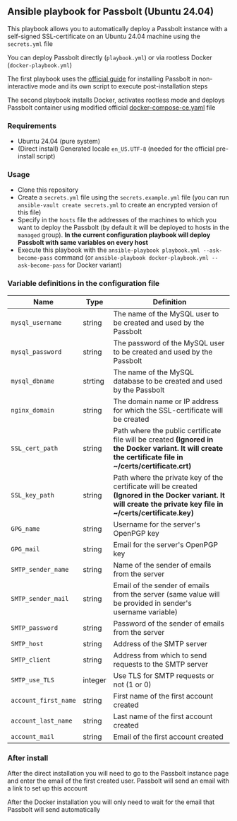 ## Ansible playbook for Passbolt (Ubuntu 24.04)
This playbook allows you to automatically deploy a Passbolt instance with a self-signed SSL-certificate on an Ubuntu 24.04 machine using the `secrets.yml` file

You can deploy Passbolt directly (`playbook.yml`) or via rootless Docker (`docker-playbook.yml`)

The first playbook uses the [official guide](https://www.passbolt.com/docs/hosting/faq/how-to-install-passbolt-in-non-interactive-mode/) for installing Passbolt in non-interactive mode and its own script to execute post-installation steps

The second playbook installs Docker, activates rootless mode and deploys Passbolt container using modified official [docker-compose-ce.yaml](https://download.passbolt.com/ce/docker/docker-compose-ce.yaml) file

### Requirements
- Ubuntu 24.04 (pure system)
- (Direct install) Generated locale `en_US.UTF-8` (needed for the official pre-install script)

### Usage
- Clone this repository
- Create a `secrets.yml` file using the `secrets.example.yml` file (you can run `ansible-vault create secrets.yml` to create an encrypted version of this file)
- Specify in the `hosts` file the addresses of the machines to which you want to deploy the Passbolt (by default it will be deployed to hosts in the `managed` group). **In the current configuration playbook will deploy Passbolt with same variables on every host**
- Execute this playbook with the `ansible-playbook playbook.yml --ask-become-pass` command (or `ansible-playbook docker-playbook.yml --ask-become-pass` for Docker variant)

### Variable definitions in the configuration file

|Name|Type|Definition|
|-|-|-|
|`mysql_username`|string|The name of the MySQL user to be created and used by the Passbolt|
|`mysql_password`|string|The password of the MySQL user to be created and used by the Passbolt|
|`mysql_dbname`|strting|The name of the MySQL database to be created and used by the Passbolt|
|`nginx_domain`|string|The domain name or IP address for which the SSL-certificate will be created|
|`SSL_cert_path`|string|Path where the public certificate file will be created **(Ignored in the Docker variant. It will create the certificate file in ~/certs/certificate.crt)**|
|`SSL_key_path`|string|Path where the private key of the certificate will be created **(Ignored in the Docker variant. It will create the private key file in ~/certs/certificate.key)**|
|`GPG_name`|string|Username for the server's OpenPGP key|
|`GPG_mail`|string|Email for the server's OpenPGP key|
|`SMTP_sender_name`|string|Name of the sender of emails from the server|
|`SMTP_sender_mail`|string|Email of the sender of emails from the server (same value will be provided in sender's username variable)|
|`SMTP_password`|string|Password of the sender of emails from the server|
|`SMTP_host`|string|Address of the SMTP server|
|`SMTP_client`|string|Address from which to send requests to the SMTP server|
|`SMTP_use_TLS`|integer|Use TLS for SMTP requests or not (1 or 0)|
|`account_first_name`|string|First name of the first account created|
|`account_last_name`|string|Last name of the first account created|
|`account_mail`|string|Email of the first account created|

### After install
After the direct installation you will need to go to the Passbolt instance page and enter the email of the first created user. Passbolt will send an email with a link to set up this account

After the Docker installation you will only need to wait for the email that Passbolt will send automatically


